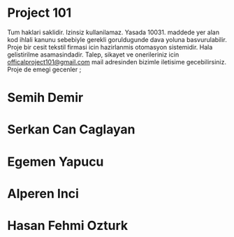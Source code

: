 # Project 101
Tum haklari saklidir. Izinsiz kullanilamaz. Yasada  10031. maddede yer alan
   kod ihlali kanunu sebebiyle gerekli goruldugunde dava yoluna basvurulabilir.
 Proje bir cesit tekstil firmasi icin hazirlanmis otomasyon sistemidir. Hala 
   gelistirilme asamasindadir.
 Talep, sikayet  ve onerileriniz icin officalproject101@gmail.com mail adresinden
   bizimle iletisime gecebilirsiniz.
Proje de emegi gecenler ;
   
   # Semih Demir
   # Serkan Can Caglayan
   # Egemen Yapucu
   # Alperen Inci
   # Hasan Fehmi Ozturk
   
